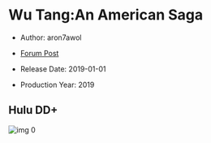 # Wu Tang:An American Saga

* Author: aron7awol

* [Forum Post](https://www.avsforum.com/threads/bass-eq-for-filtered-movies.2995212/post-58776792)

* Release Date: 2019-01-01
* Production Year: 2019

## Hulu DD+

![img 0](https://i.imgur.com/yGyCbLq.jpg)

